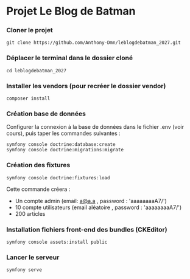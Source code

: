 # Projet Le Blog de Batman

### Cloner le projet

```
git clone https://github.com/Anthony-Dmn/leblogdebatman_2027.git
```

### Déplacer le terminal dans le dossier cloné
```
cd leblogdebatman_2027
```

### Installer les vendors (pour recréer le dossier vendor)
```
composer install
```

### Création base de données
Configurer la connexion à la base de données dans le fichier .env (voir cours), puis taper les commandes suivantes :
```
symfony console doctrine:database:create
symfony console doctrine:migrations:migrate
```

### Création des fixtures
```
symfony console doctrine:fixtures:load
```
Cette commande créera :
* Un compte admin (email: a@a.a , password : 'aaaaaaaaA7/')
* 10 compte utilisateurs (email aléatoire , password : 'aaaaaaaaA7/')
* 200 articles

### Installation fichiers front-end des bundles (CKEditor)
```
symfony console assets:install public
```

### Lancer le serveur
```
symfony serve
```